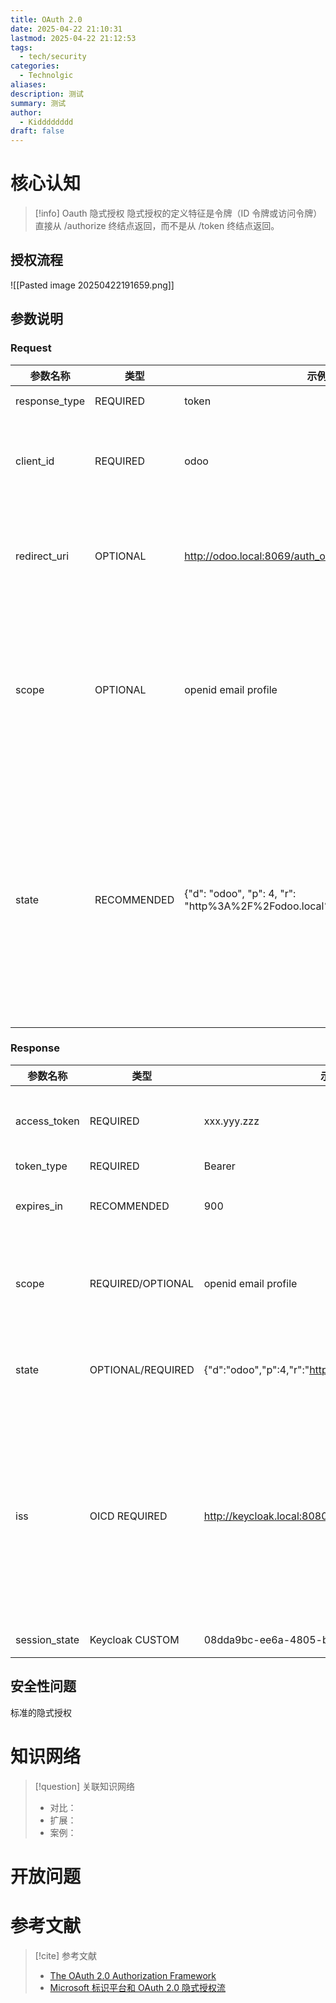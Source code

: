 ```yaml
---
title: OAuth 2.0
date: 2025-04-22 21:10:31
lastmod: 2025-04-22 21:12:53
tags:
  - tech/security
categories:
  - Technolgic
aliases: 
description: 测试
summary: 测试
author:
  - Kidddddddd
draft: false
---
```


# 核心认知

> [!info] Oauth 隐式授权
> 隐式授权的定义特征是令牌（ID 令牌或访问令牌）直接从 /authorize 终结点返回，而不是从 /token 终结点返回。

## 授权流程 

![[Pasted image 20250422191659.png]]

## 参数说明

### Request

| 参数名称          | 类型          | 示例                                                                     | 说明                                                               |
| ------------- | ----------- | ---------------------------------------------------------------------- | ---------------------------------------------------------------- |
| response_type | REQUIRED    | token                                                                  | 固定值 'token'                                                      |
| client_id     | REQUIRED    | odoo                                                                   | 在 OAuth Provider 中的 client 标识                                    |
| redirect_uri  | OPTIONAL    | http://odoo.local:8069/auth_oauth/signin                               | OAuth Provider 完成 OAuth 重定向的目标端点                                 |
| scope         | OPTIONAL    | openid email profile                                                   | 用来在客户端与服务端标识 Token 的请求的权限范围,通常是以空格分隔                             |
| state         | RECOMMENDED | {"d": "odoo", "p": 4, "r": "http%3A%2F%2Fodoo.local%3A8069%2Fodoo%3F"} | 由客户端提供的一个不透明信息，在 OAuth Server 响应的时会返回给 Client，客户端用来校验以防止 CSRF 攻击 |

### Response

| 参数名称          | 类型                | 示例                                                    | 说明                                                                                             |
| ------------- | ----------------- | ----------------------------------------------------- | ---------------------------------------------------------------------------------------------- |
| access_token  | REQUIRED          | xxx.yyy.zzz                                           | authorization server 授权后提供的 Access Token                                                       |
| token_type    | REQUIRED          | Bearer                                                | Token 类型                                                                                       |
| expires_in    | RECOMMENDED       | 900                                                   | Access Token 的过期时间，以**秒**为单位                                                                   |
| scope         | REQUIRED/OPTIONAL | openid email profile                                  | 如果客户端请求中存在，则可选返回，否则必须返回 Token 的权限范围                                                            |
| state         | OPTIONAL/REQUIRED | {"d":"odoo","p":4,"r":"http://odoo.local:8069/odoo?"} | 如果客户端请求中存在此参数，在响应中需要原格式返回                                                                      |
| iss           | OICD REQUIRED     | http://keycloak.local:8080/realms/beem                | （issuer）是 JWT 载荷里的标准声明，用来标识签发方；Keycloak 额外把它当 URL 参数写到 fragment 里，以便前端快速获知 Token 的发行域（realm）信息 |
| session_state | Keycloak CUSTOM   | 08dda9bc-ee6a-4805-b839-00c04acb6bd5                  | Keycloak 的会话跟踪字段                                                                               |

## 安全性问题

标准的隐式授权

# 知识网络

> [!question] 关联知识网络
> - 对比：
> - 扩展：
> - 案例：

# 开放问题

# 参考文献

> [!cite]  参考文献
>  - [The OAuth 2.0 Authorization Framework](https://datatracker.ietf.org/doc/html/rfc6749)
>  - [Microsoft 标识平台和 OAuth 2.0 隐式授权流](https://learn.microsoft.com/zh-cn/entra/identity-platform/v2-oauth2-implicit-grant-flow?utm_source=chatgpt.com)
